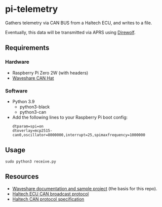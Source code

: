 # pi-telemetry
Gathers telemetry via CAN BUS from a Haltech ECU, and writes to a file.

Eventually, this data will be transmitted via APRS using [Direwolf](https://github.com/wb2osz/direwolf).

## Requirements

### Hardware
- Raspberry Pi Zero 2W (with headers)
- [Waveshare CAN Hat](https://www.waveshare.com/rs485-can-hat.htm)

### Software
- Python 3.9
  - python3-black
  - python3-can
- Add the following lines to your Raspberry Pi boot config:
  ```
  dtparam=spi=on
  dtoverlay=mcp2515-can0,oscillator=8000000,interrupt=25,spimaxfrequency=1000000
  ```

## Usage

`sudo python3 receive.py`

## Resources

- [Waveshare documentation and sample project](https://www.waveshare.com/wiki/RS485_CAN_HAT) (the basis for this repo).
- [Haltech ECU CAN broadcast protocol](https://support.haltech.com/portal/en/kb/articles/haltech-can-ecu-broadcast-protocol)
- [Haltech CAN protocol specification](https://support.haltech.com/portal/en/kb/articles/haltech-can-protocol-specification)